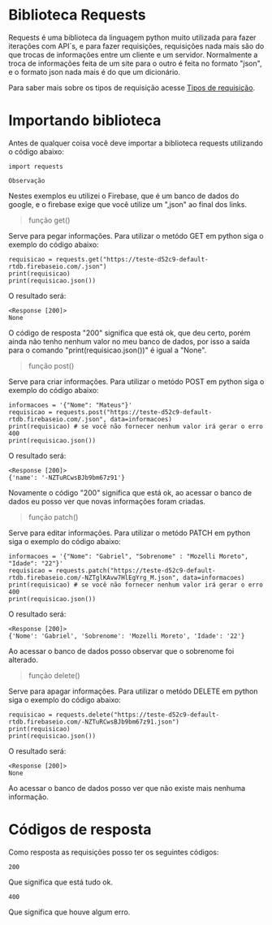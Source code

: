 # Biblioteca Requests
 
Requests é uma biblioteca da linguagem python muito utilizada para fazer iterações com API´s, e para fazer requisições, requisições nada mais são do que
trocas de informações entre um cliente e um servidor.
Normalmente a troca de informações feita de um site para o outro é feita no formato "json", e o formato json nada mais é do que um dicionário.

Para saber mais sobre os tipos de requisição acesse [Tipos de requisição].

[Tipos de requisição]: https://github.com/GabrielMoreto/Biblioteca_Requests/blob/702b882dc1e7b47b86211ac5c78a042da56b3e05/Metodos_http.md


# Importando biblioteca

Antes de qualquer coisa você deve importar a biblioteca requests utilizando o código abaixo:

```
import requests
```

`Observação`

Nestes exemplos eu utilizei o Firebase, que é um banco de dados do google, e o firebase exige que você utilize um ",json" ao final dos links.

> função get()

Serve para pegar informações.
Para utilizar o metódo GET em python siga o exemplo do código abaixo:

```
requisicao = requests.get("https://teste-d52c9-default-rtdb.firebaseio.com/.json")
print(requisicao) 
print(requisicao.json())
```

O resultado será:

```
<Response [200]>
None
```
O código de resposta "200" significa que está ok, que deu certo, porém ainda não tenho nenhum valor no meu banco de dados, por isso a 
saída para o comando "print(requisicao.json())" é igual a "None".

> função post()

Serve para criar informações.
Para utilizar o metódo POST em python siga o exemplo do código abaixo:

```
informacoes = '{"Nome": "Mateus"}'
requisicao = requests.post("https://teste-d52c9-default-rtdb.firebaseio.com/.json", data=informacoes)
print(requisicao) # se você não fornecer nenhum valor irá gerar o erro 400
print(requisicao.json())
```

O resultado será:

```
<Response [200]>
{'name': '-NZTuRCwsBJb9bm67z91'}
```
Novamente o código "200" significa que está ok, ao acessar o banco de dados eu posso ver que novas informações foram criadas.

> função patch()

Serve para editar informações.
Para utilizar o metódo PATCH em python siga o exemplo do código abaixo:

```
informacoes = '{"Nome": "Gabriel", "Sobrenome" : "Mozelli Moreto", "Idade": "22"}'
requisicao = requests.patch("https://teste-d52c9-default-rtdb.firebaseio.com/-NZTglKAvw7HlEgYrg_M.json", data=informacoes)
print(requisicao) # se você não fornecer nenhum valor irá gerar o erro 400
print(requisicao.json())
```
O resultado será: 

```
<Response [200]>
{'Nome': 'Gabriel', 'Sobrenome': 'Mozelli Moreto', 'Idade': '22'}
```
Ao acessar o banco de dados posso observar que o sobrenome foi alterado.

> função delete()

Serve para apagar informações.
Para utilizar o metódo DELETE em python siga o exemplo do código abaixo:

```
requisicao = requests.delete("https://teste-d52c9-default-rtdb.firebaseio.com/-NZTuRCwsBJb9bm67z91.json")
print(requisicao) 
print(requisicao.json())
```

O resultado será:

```
<Response [200]>
None
```

Ao acessar o banco de dados posso ver que não existe mais nenhuma informação.


# Códigos de resposta

Como resposta as requisições posso ter os seguintes códigos:

`200` 

Que significa que está tudo ok.

`400` 

Que significa que houve algum erro.